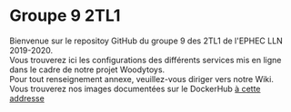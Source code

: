 # Groupe 9 2TL1
Bienvenue sur le repositoy GitHub du groupe 9 des 2TL1 de l'EPHEC LLN 2019-2020.<br>
Vous trouverez ici les configurations des différents services mis en ligne dans le cadre de notre projet Woodytoys.<br>
Pour tout renseignement annexe, veuillez-vous diriger vers notre Wiki.<br>
Vous trouverez nos images documentées sur le DockerHub [à cette addresse](https://hub.docker.com/repository/docker/gonogoat/admin1-9)
